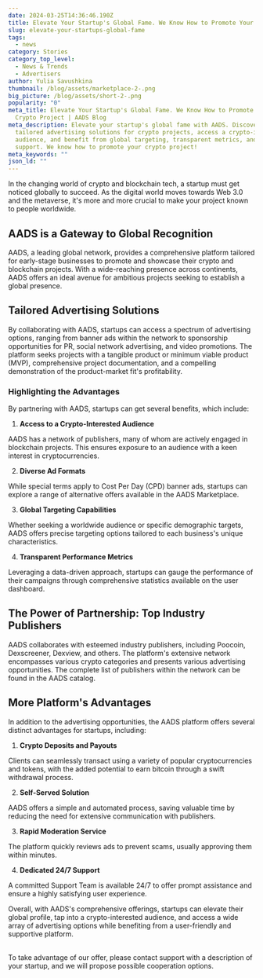 ```yaml
---
date: 2024-03-25T14:36:46.190Z
title: Elevate Your Startup's Global Fame. We Know How to Promote Your Crypto Project
slug: elevate-your-startups-global-fame
tags:
  - news
category: Stories
category_top_level:
  - News & Trends
  - Advertisers
author: Yulia Savushkina
thumbnail: /blog/assets/marketplace-2-.png
big_picture: /blog/assets/short-2-.png
popularity: "0"
meta_title: Elevate Your Startup's Global Fame. We Know How to Promote Your
  Crypto Project | AADS Blog
meta_description: Elevate your startup's global fame with AADS. Discover
  tailored advertising solutions for crypto projects, access a crypto-interested
  audience, and benefit from global targeting, transparent metrics, and 24/7
  support. We know how to promote your crypto project!
meta_keywords: ""
json_ld: ""
---
```

In the changing world of crypto and blockchain tech, a startup must get noticed globally to succeed. As the digital world moves towards Web 3.0 and the metaverse, it's more and more crucial to make your project known to people worldwide.

## AADS is a Gateway to Global Recognition

AADS, a leading global network, provides a comprehensive platform tailored for early-stage businesses to promote and showcase their crypto and blockchain projects. With a wide-reaching presence across continents, AADS offers an ideal avenue for ambitious projects seeking to establish a global presence.

## Tailored Advertising Solutions

By collaborating with AADS, startups can access a spectrum of advertising options, ranging from banner ads within the network to sponsorship opportunities for PR, social network advertising, and video promotions. The platform seeks projects with a tangible product or minimum viable product (MVP), comprehensive project documentation, and a compelling demonstration of the product-market fit's profitability.

### Highlighting the Advantages

By partnering with AADS, startups can get several benefits, which include:

1. **Access to a Crypto-Interested Audience**

AADS has a network of publishers, many of whom are actively engaged in blockchain projects. This ensures exposure to an audience with a keen interest in cryptocurrencies.

2. **Diverse Ad Formats**

While special terms apply to Cost Per Day (CPD) banner ads, startups can explore a range of alternative offers available in the AADS Marketplace.

3. **Global Targeting Capabilities** 

Whether seeking a worldwide audience or specific demographic targets, AADS offers precise targeting options tailored to each business's unique characteristics.

4. **Transparent Performance Metrics**

Leveraging a data-driven approach, startups can gauge the performance of their campaigns through comprehensive statistics available on the user dashboard.

## The Power of Partnership: Top Industry Publishers

AADS collaborates with esteemed industry publishers, including Poocoin, Dexscreener, Dexview, and others. The platform's extensive network encompasses various crypto categories and presents various advertising opportunities. The complete list of publishers within the network can be found in the AADS catalog.

## More Platform's Advantages

In addition to the advertising opportunities, the AADS platform offers several distinct advantages for startups, including:

1. **Crypto Deposits and Payouts**

Clients can seamlessly transact using a variety of popular cryptocurrencies and tokens, with the added potential to earn bitcoin through a swift withdrawal process.

2. **Self-Served Solution**

AADS offers a simple and automated process, saving valuable time by reducing the need for extensive communication with publishers.

3. **Rapid Moderation Service**

The platform quickly reviews ads to prevent scams, usually approving them within minutes.

4. **Dedicated 24/7 Support**

A committed Support Team is available 24/7 to offer prompt assistance and ensure a highly satisfying user experience.

Overall, with AADS's comprehensive offerings, startups can elevate their global profile, tap into a crypto-interested audience, and access a wide array of advertising options while benefiting from a user-friendly and supportive platform.

\
To take advantage of our offer, please contact support with a description of your startup, and we will propose possible cooperation options.
